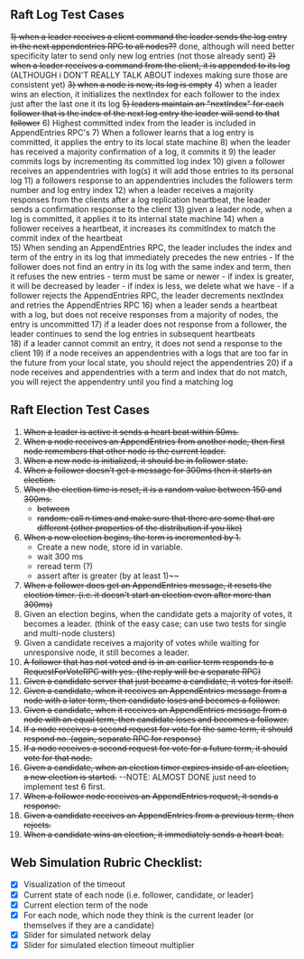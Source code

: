 
## Raft Log Test Cases
~~1) when a leader receives a client command the leader sends the log entry in the next appendentries RPC to all nodes??~~ done, although will need better specificity later to send only new log entries (not those already sent)
~~2) when a leader receives a command from the client, it is appended to its log~~ (ALTHOUGH i DON'T REALLY TALK ABOUT indexes making sure those are consistent yet)
~~3) when a node is new, its log is empty~~
4) when a leader wins an election, it initializes the nextIndex for each follower to the index just after the last one it its log
~~5) leaders maintain an "nextIndex" for each follower that is the index of the next log entry the leader will send to that follower~~
6) Highest committed index from the leader is included in AppendEntries RPC's
7) When a follower learns that a log entry is committed, it applies the entry to its local state machine
8) when the leader has received a majority confirmation of a log, it commits it
9) the leader commits logs by incrementing its committed log index
10) given a follower receives an appendentries with log(s) it will add those entries to its personal log
11) a followers response to an appendentries includes the followers term number and log entry index
12) when a leader receives a majority responses from the clients after a log replication heartbeat, the leader sends a confirmation response to the client
13) given a leader node, when a log is committed, it applies it to its internal state machine
14) when a follower receives a heartbeat, it increases its commitIndex to match the commit index of the heartbeat    
15) When sending an AppendEntries RPC, the leader includes the index and term of the entry in its log that immediately precedes the new entries
    - If the follower does not find an entry in its log with the same index and term, then it refuses the new entries
        - term must be same or newer
        - if index is greater, it will be decreased by leader
        - if index is less, we delete what we have
    - if a follower rejects the AppendEntries RPC, the leader decrements nextIndex and retries the AppendEntries RPC
16) when a leader sends a heartbeat with a log, but does not receive responses from a majority of nodes, the entry is uncommitted
17) if a leader does not response from a follower, the leader continues to send the log entries in subsequent heartbeats  
18) if a leader cannot commit an entry, it does not send a response to the client
19) if a node receives an appendentries with a logs that are too far in the future from your local state, you should reject the appendentries
20) if a node receives and appendentries with a term and index that do not match, you will reject the appendentry until you find a matching log 

## Raft Election Test Cases
1) ~~When a leader is active it sends a heart beat within 50ms.~~
2) ~~When a node receives an AppendEntries from another node, then first node remembers that other node is the current leader.~~
3) ~~When a new node is initialized, it should be in follower state.~~
4) ~~When a follower doesn't get a message for 300ms then it starts an election.~~
5) ~~When the election time is reset, it is a random value between 150 and 300ms.~~
    - ~~between~~
    - ~~random: call n times and make sure that there are some that are different (other properties of the distribution if you like)~~
6) ~~When a new election begins, the term is incremented by 1.~~
    - Create a new node, store id in variable.
    - wait 300 ms
    - reread term (?)
    - assert after is greater (by at least 1)~~
7) ~~When a follower does get an AppendEntries message, it resets the election timer. (i.e. it doesn't start an election even after more than 300ms)~~
8) Given an election begins, when the candidate gets a majority of votes, it becomes a leader. (think of the easy case; can use two tests for single and multi-node clusters)
9) Given a candidate receives a majority of votes while waiting for unresponsive node, it still becomes a leader.
10) ~~A follower that has not voted and is in an earlier term responds to a RequestForVoteRPC with yes. (the reply will be a separate RPC)~~
11) ~~Given a candidate server that just became a candidate, it votes for itself.~~
12) ~~Given a candidate, when it receives an AppendEntries message from a node with a later term, then candidate loses and becomes a follower.~~
13) ~~Given a candidate, when it receives an AppendEntries message from a node with an equal term, then candidate loses and becomes a follower.~~
14) ~~If a node receives a second request for vote for the same term, it should respond no. (again, separate RPC for response)~~
15) ~~If a node receives a second request for vote for a future term, it should vote for that node.~~
16) ~~Given a candidate, when an election timer expires inside of an election, a new election is started.~~ --NOTE: ALMOST DONE just need to implement test 6 first.
17) ~~When a follower node receives an AppendEntries request, it sends a response.~~
18) ~~Given a candidate receives an AppendEntries from a previous term, then rejects.~~
19) ~~When a candidate wins an election, it immediately sends a heart beat.~~

## Web Simulation Rubric Checklist:
- [x] Visualization of the timeout
- [x] Current state of each node (i.e. follower, candidate, or leader)
- [x] Current election term of the node
- [x] For each node, which node they think is the current leader (or themselves if they are a candidate)
- [x] Slider for simulated network delay
- [x] Slider for simulated election timeout multiplier